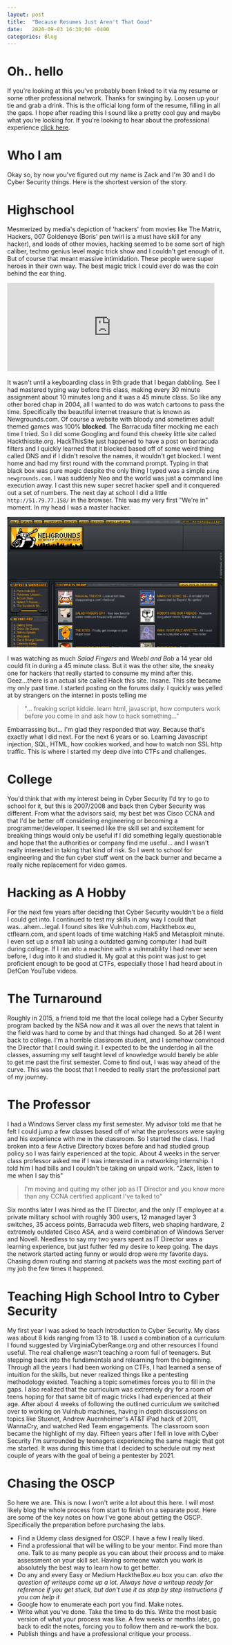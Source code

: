 ```yaml
---
layout: post
title:  "Because Resumes Just Aren't That Good"
date:   2020-09-03 16:30:00 -0400
categories: Blog
---
```

# Oh.. hello
If you're looking at this you've probably been linked to it via my resume or some other professional network. Thanks for swinging by. Loosen up your tie and grab a drink. This is the official long form of the resume, filling in all the gaps. I hope after reading this I sound like a pretty cool guy and maybe what you're looking for. If you're looking to hear about the professional experience [click here](/blog/2020/09/03/Resume.html).   

# Who I am 

Okay so, by now you've figured out my name is Zack and I'm 30 and I do Cyber Security things. Here is the shortest version of the story. 

# Highschool
Mesmerized by media's depiction of 'hackers' from movies like The Matrix, Hackers, 007 Goldeneye (Boris' pen twirl is a must have skill for any hacker), and loads of other movies, hacking seemed to be some sort of high caliber, techno genius level magic trick show and I couldn't get enough of it. But of course that meant massive intimidation. These people were super heroes in their own way. The best magic trick I could ever do was the coin behind the ear thing.  

<iframe src="https://giphy.com/embed/hNJwTYxnfK3te" width="480" height="204" frameBorder="0" class="giphy-embed" allowFullScreen></iframe>

It wasn't until a keyboarding class in 9th grade that I began dabbling. See I had mastered typing way before this class, making every 30 minute assignment about 10 minutes long and it was a 45 minute class. So like any other bored chap in 2004, all I wanted to do was watch cartoons to pass the time. Specifically the beautiful internet treasure that is known as Newgrounds.com. Of course a website with bloody and sometimes adult themed games was 100% **blocked**. The Barracuda filter mocking me each time I tried. So I did some Googling and found this cheeky little site called Hackthissite.org. HackThisSite just happened to have a post on barracuda filters and I quickly learned that it blocked based off of some weird thing called DNS and if I didn't resolve the names, it wouldn't get blocked. I went home and had my first round with the command prompt. Typing in that black box was pure magic despite the only thing I typed was a simple ```ping newgrounds.com```. I was suddenly Neo and the world was just a command line execution away. I cast this new super secret hacker spell and it conquered out a set of numbers. The next day at school I did a little ```http://51.79.77.158/``` in the browser. This was my very first "We're in" moment. In my head I was a master hacker.    

![2004 Newgrounds screenshot](/assets/img/Resume/newgrounds.png) 

I was watching as much *Salad Fingers* and *Weebl and Bob* a 14 year old could fit in during a 45 minute class. But it was the other site, the sneaky one for hackers that really started to consume my mind after this. Geez...there is an actual site called Hack this site. Insane. This site became my only past time. I started posting on the forums daily. I quickly was yelled at by strangers on the internet in posts telling me 
>"... freaking script kiddie. learn html, javascript, how computers work before you come in and ask how to hack something..."

Embarrassing but... I'm glad they responded that way. Because that's exactly what I did next. For the next 6 years or so. Learning Javascript injection, SQL, HTML, how cookies worked, and how to watch non SSL http traffic. This is where I started my deep dive into CTFs and challenges. 

# College
You'd think that with my interest being in Cyber Security I'd try to go to school for it, but this is 2007/2008 and back then Cyber Security was different. From what the advisors said, my best bet was Cisco CCNA and that I'd be better off considering engineering or becoming a programmer/developer. It seemed like the skill set and excitement for breaking things would only be useful if I did something legally questionable and hope that the authorities or company find me useful... and I wasn't really interested in taking that kind of risk. So I went to school for engineering and the fun cyber stuff went on the back burner and became a really niche replacement for video games.


# Hacking as A Hobby
For the next few years after deciding that Cyber Security wouldn't be a field I could get into. I continued to test my skills in any way I could that was...ahem...legal. I found sites like Vulnhub.com, Hackthebox.eu, ctflearn.com, and spent loads of time watching Hak5 and Metasploit minute. I even set up a small lab using a outdated gaming computer I had built during college. If I ran into a machine with a vulnerability I had never seen before, I dug into it and studied it. My goal at this point was just to get proficient enough to be good at CTFs, especially those I had heard about in DefCon YouTube videos. 

# The Turnaround
Roughly in 2015, a friend told me that the local college had a Cyber Security program backed by the NSA now and it was all over the news that talent in the field was hard to come by and that things had changed. So at 26 I went back to college. I'm a horrible classroom student, and I somehow convinced the Director that I could swing it. I expected to be the underdog in all the classes, assuming my self taught level of knowledge would barely be able to get me past the first semester. Come to find out, I was way ahead of the curve. This was the boost that I needed to really start the professional part of my journey. 

# The Professor
I had a Windows Server class my first semester. My advisor told me that he felt I could jump a few classes based off of what the professors were saying and his experience with me in the classroom. So I started the class. I had broken into a few Active Directory boxes before and had studied group policy so I was fairly experienced at the topic. About 4 weeks in the server class professor asked me if I was interested in a networking internship. I told him I had bills and I couldn't be taking on unpaid work. "Zack, listen to me when I say this"
> I'm moving and quiting my other job as IT Director and you know more than any CCNA certified applicant I've talked to" 

Six months later I was hired as the IT Director, and the only IT employee at a private military school with roughly 300 users, 12 managed layer 3 switches, 35 access points, Barracuda web filters, web shaping hardware, 2 extremely outdated Cisco ASA, and a weird combination of Windows Server and Novell. Needless to say my two years spent as IT Director was a learning experience, but just futher fed my desire to keep going. The days the network started acting funny or would drop were my favorite days. Chasing down routing and starring at packets was the most exciting part of my job the few times it happened.  

# Teaching High School Intro to Cyber Security
My first year I was asked to teach Introduction to Cyber Security. My class was about 8 kids ranging from 13 to 18. I used a combination of a curriculum I found suggested by VirginiaCyberRange.org and other resources I found useful. The real challenge wasn't teaching a room full of teenagers. But stepping back into the fundamentals and relearning from the beginning. Through all the years I had been working on CTFs, I had learned a sense of intuition for the skills, but never realized things like a pentesting methodology existed. Teaching a topic sometimes forces you to fill in the gaps. 
I also realized that the curriculum was extremely dry for a room of teens hoping for that same bit of magic tricks I had experienced at their age. After about 4 weeks of following the outlined curriculum we switched over to working on Vulnhub machines, having in depth discussions on topics like Stuxnet, Andrew Auernheimer's AT&T iPad hack of 2011, WannaCry, and watched Red Team engagements. The classroom soon became the highlight of my day. Fifteen years after I fell in love with Cyber Security I'm surrounded by teenagers experiencing the same magic that got me started. It was during this time that I decided to schedule out my next couple of years with the goal of being a pentester by 2021. 


# Chasing the OSCP
So here we are. This is now. I won't write a lot about this here. I will most likely blog the whole process from start to finish on a separate post. Here are some of the key notes on how I've gone about getting the OSCP. Specifically the preparation before purchasing the labs.

- Find a Udemy class designed for OSCP. I have a few I really liked. 
- Find a professional that will be willing to be your mentor. Find more than one. Talk to as many people as you can about their process and to make assessment on your skill set. Having someone watch you work is absolutely the best way to learn how to get better. 
- Do any and every Easy or Medium HacktheBox.eu box you can. *also the question of writeups come up a lot. Always have a writeup ready for reference if you get stuck, but don't use it as step by step instructions if you can help it*
- Google how to enumerate each port you find. Make notes. 
- Write what you've done. Take the time to do this. Write the most basic version of what your process was like. A few weeks or months later, go back to edit the notes, forcing you to follow them and re-work the box. 
- Publish things and have a professional critique your process. 







